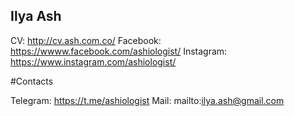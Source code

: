 Ilya Ash
--------

CV: http://cv.ash.com.co/ 
Facebook: https://wwww.facebook.com/ashiologist/ 
Instagram: https://www.instagram.com/ashiologist/ 

#Contacts

Telegram: https://t.me/ashiologist
Mail: mailto:ilya.ash@gmail.com
